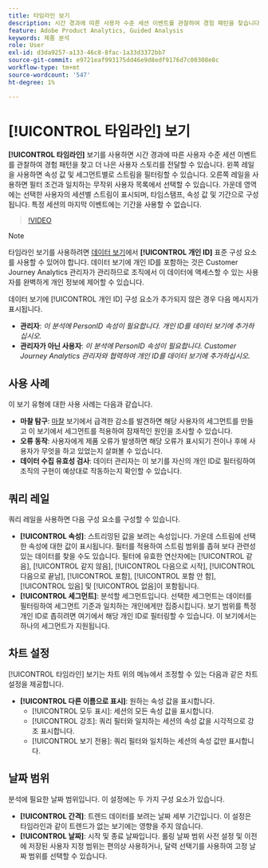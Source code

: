 ```yaml
---
title: 타임라인 보기
description: 시간 경과에 따른 사용자 수준 세션 이벤트를 관찰하여 경험 패턴을 찾습니다.
feature: Adobe Product Analytics, Guided Analysis
keywords: 제품 분석
role: User
exl-id: d3da9257-a133-46c8-8fac-1a33d3372bb7
source-git-commit: e9721eaf993175dd46e9d8edf9176d7c00308e8c
workflow-type: tm+mt
source-wordcount: '547'
ht-degree: 1%

---
```


# [!UICONTROL 타임라인] 보기

**[!UICONTROL 타임라인]** 보기를 사용하면 시간 경과에 따른 사용자 수준 세션 이벤트를 관찰하여 경험 패턴을 찾고 더 나은 사용자 스토리를 전달할 수 있습니다. 왼쪽 레일을 사용하면 속성 값 및 세그먼트별로 스트림을 필터링할 수 있습니다. 오른쪽 레일을 사용하면 필터 조건과 일치하는 무작위 사용자 목록에서 선택할 수 있습니다. 가운데 영역에는 선택한 사용자의 세션별 스트림이 표시되며, 타임스탬프, 속성 값 및 기간으로 구성됩니다. 특정 세션의 마지막 이벤트에는 기간을 사용할 수 없습니다.

>[!VIDEO](https://video.tv.adobe.com/v/3427810/?learn=on)

>[!NOTE]
>
>타임라인 보기를 사용하려면 [데이터 보기](/help/data-views/component-reference.md#optional)에서 **[!UICONTROL 개인 ID]** 표준 구성 요소를 사용할 수 있어야 합니다. 데이터 보기에 개인 ID를 포함하는 것은 Customer Journey Analytics 관리자가 관리하므로 조직에서 이 데이터에 액세스할 수 있는 사용자를 완벽하게 개인 정보에 제어할 수 있습니다.

데이터 보기에 [!UICONTROL 개인 ID] 구성 요소가 추가되지 않은 경우 다음 메시지가 표시됩니다.

* **관리자**: *이 분석에 PersonID 속성이 필요합니다. 개인 ID를 데이터 보기에 추가하십시오.*
* **관리자가 아닌 사용자**: *이 분석에 PersonID 속성이 필요합니다. Customer Journey Analytics 관리자와 협력하여 개인 ID를 데이터 보기에 추가하십시오.*

## 사용 사례

이 보기 유형에 대한 사용 사례는 다음과 같습니다.

* **마찰 탐구**: [마찰](friction.md) 보기에서 급격한 감소를 발견하면 해당 사용자의 세그먼트를 만들고 이 보기에서 세그먼트를 적용하여 잠재적인 원인을 조사할 수 있습니다.
* **오류 동작**: 사용자에게 제품 오류가 발생하면 해당 오류가 표시되기 전이나 후에 사용자가 무엇을 하고 있었는지 살펴볼 수 있습니다.
* **데이터 수집 유효성 검사**: 데이터 관리자는 이 보기를 자신의 개인 ID로 필터링하여 조직의 구현이 예상대로 작동하는지 확인할 수 있습니다.

## 쿼리 레일

쿼리 레일을 사용하면 다음 구성 요소를 구성할 수 있습니다.

* **[!UICONTROL 속성]**: 스트리밍된 값을 보려는 속성입니다. 가운데 스트림에 선택한 속성에 대한 값이 표시됩니다. 필터를 적용하여 스트림 범위를 좁혀 보다 관련성 있는 데이터를 찾을 수도 있습니다. 필터에 유효한 연산자에는 [!UICONTROL 같음], [!UICONTROL 같지 않음], [!UICONTROL 다음으로 시작], [!UICONTROL 다음으로 끝남], [!UICONTROL 포함], [!UICONTROL 포함 안 함], [!UICONTROL 있음] 및 [!UICONTROL 없음]이 포함됩니다.
* **[!UICONTROL 세그먼트]**: 분석할 세그먼트입니다. 선택한 세그먼트는 데이터를 필터링하여 세그먼트 기준과 일치하는 개인에게만 집중시킵니다. 보기 범위를 특정 개인 ID로 좁히려면 여기에서 해당 개인 ID로 필터링할 수 있습니다. 이 보기에서는 하나의 세그먼트가 지원됩니다.

## 차트 설정

[!UICONTROL 타임라인] 보기는 차트 위의 메뉴에서 조정할 수 있는 다음과 같은 차트 설정을 제공합니다.

* **[!UICONTROL 다른 이름으로 표시]**: 원하는 속성 값을 표시합니다.
   * [!UICONTROL 모두 표시]: 세션의 모든 속성 값을 표시합니다.
   * [!UICONTROL 강조]: 쿼리 필터와 일치하는 세션의 속성 값을 시각적으로 강조 표시합니다.
   * [!UICONTROL 보기 전용]: 쿼리 필터와 일치하는 세션의 속성 값만 표시합니다.

## 날짜 범위

분석에 필요한 날짜 범위입니다. 이 설정에는 두 가지 구성 요소가 있습니다.

* **[!UICONTROL 간격]**: 트렌드 데이터를 보려는 날짜 세부 기간입니다. 이 설정은 타임라인과 같이 트렌드가 없는 보기에는 영향을 주지 않습니다.
* **[!UICONTROL 날짜]**: 시작 및 종료 날짜입니다. 롤링 날짜 범위 사전 설정 및 이전에 저장된 사용자 지정 범위는 편의상 사용하거나, 달력 선택기를 사용하여 고정 날짜 범위를 선택할 수 있습니다.
